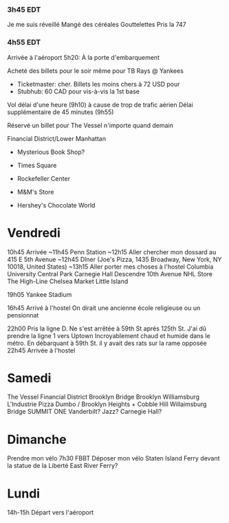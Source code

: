 ### 3h45 EDT
Je me suis réveillé
Mangé des céréales
Gouttelettes
Pris la 747

### 4h55 EDT
Arrivée à l'aéroport
5h20: À la porte d'embarquement

Acheté des billets pour le soir même pour TB Rays @ Yankees
- Ticketmaster: cher. Billets les moins chers à 72 USD pour
- Stubhub: 60 CAD pour vis-à-vis la 1st base

Vol délai d'une heure (9h10) à cause de trop de trafic aérien
Délai supplémentaire de 45 minutes (9h55)

Réservé un billet pour The Vessel n'importe quand demain

Financial District/Lower Manhattan
- Mysterious Book Shop?

- Times Square
- Rockefeller Center
- M&M's Store
- Hershey's Chocolate World

Vendredi
==================
10h45 Arrivée
~11h45 Penn Station
~12h15 Aller chercher mon dossard au 415 E 5th Avenue
~12h45 Dîner (Joe's Pizza, 1435 Broadway, New York, NY 10018, United States)
~13h15 
Aller porter mes choses à l'hostel
Columbia University
Central Park
Carnegie Hall
Descendre 10th Avenue
NHL Store
The High-Line
Chelsea Market
Little Island

19h05 Yankee Stadium



16h45 Arrivé à l'hostel
On dirait une ancienne école religieuse ou un pensionnat

22h00 Pris la ligne D. Ne s'est arrêtée à 59th St après 125th St. J'ai dû prendre la ligne 1 vers Uptown
Incroyablement chaud et humide dans le métro.
En débarquant à 59th St. il y avait des rats sur la rame opposée
22h45 Arrivée à l'hostel


Samedi
==================
The Vessel
Financial District
Brooklyn Bridge
Brooklyn
Williamsburg
L'Industrie Pizza
Dumbo / Brooklyn Heights + Cobble Hill
Willaimsburg Bridge
SUMMIT ONE Vanderbilt?
Jazz? Carnegie Hall?

Dimanche
==================
Prendre mon vélo
7h30 FBBT
Déposer mon vélo
Staten Island Ferry devant la statue de la Liberté
East River Ferry?

Lundi
==================
14h-15h Départ vers l'aéroport
